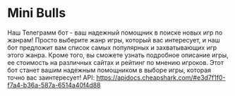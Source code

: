 # Mini Bulls
Наш Телеграмм бот - ваш надежный помощник в поиске новых игр по жанрам! Просто выберите жанр игры, который вас интересует, и наш бот предложит вам список самых популярных и захватывающих игр этого жанра. Кроме того, вы сможете узнать подробное описание игры, ее стоимость на различных сайтах и рейтинг по мнению игроков. Этот бот станет вашим надежным помощником в выборе игры, которая точно вас заинтересует! 
API: https://apidocs.cheapshark.com/#e3d7f1f0-f7a4-b36a-587a-6514a40f4d88
